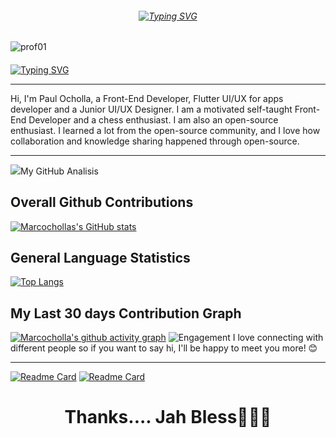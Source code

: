  
######  <p align="center"> [![Typing SVG](https://readme-typing-svg.demolab.com?font=East+Sea+Dokdo&size=42&pause=1000&color=cyan&width=435&lines=Hi+%F0%9F%91%8B%2C+I'm+PAUL)](https://git.io/typing-svg) </p>

![prof01](https://user-images.githubusercontent.com/87925630/210420109-d789dbd8-17cf-4025-8cf2-40bca8e49955.gif)


#### <p align="center">
 [![Typing SVG](https://readme-typing-svg.demolab.com?font=Luacidia+Caligraphy&pause=1000&width=450&lines=I'm+a+Junior+Front-End+Software+Developer;Self+driven+UI%2FUX+Designer;I'm+passionate+and+creative;1%2B+Year(s)+of+experience;Currently+on+studing;Available+for+Hire)](https://git.io/typing-svg)</p>
 <hr>

Hi, I'm Paul Ocholla, a Front-End Developer, Flutter UI/UX for apps developer and a Junior UI/UX Designer.
I am a motivated self-taught Front-End Developer and a chess enthusiast. I am also an open-source enthusiast. I learned a lot from the open-source community, and I love how collaboration and knowledge sharing happened through open-source.
<hr>
 
 <img src="https://github.com/Marcocholla01/marcocholla/blob/main/personal%20design/img/star%20git.gif">My GitHub Analisis<img>
 #### <h2>Overall Github Contributions </h2>
 [![Marcochollas's GitHub stats](https://github-readme-stats.vercel.app/api?username=Marcocholla01&theme=nightowl&show_icons=true&include_all_commits)](https://github.com/Marcocholla01)

 #### <h2>General Language Statistics</h2>
 [![Top Langs](https://github-readme-stats.vercel.app/api/top-langs/?username=Marcocholla01&layout=demo&theme=nightowl)](https://github.com/Marcocholla01/github-readme-stats)
 #### <h2>My Last 30 days Contribution Graph</h2>
 [![Marcocholla's github activity graph](https://github-readme-activity-graph.cyclic.app/graph?username=Marcocholla01&theme=nightowl)](https://github.com/Marcocholla01/github-readme-activity-graph)
![Engagement](https://user-images.githubusercontent.com/87925630/210402743-1c31cb92-50fc-4a51-86ff-05b6c002399a.gif) I love connecting with different people so if you want to say hi, I'll be happy to meet you more! 😊
<hr>

 [![Readme Card](https://github-readme-stats.vercel.app/api/pin/?username=Marcocholla01&theme=nightowl&repo=Enjoy)](https://github.com/Marcocholla01/github-readme-stats)
 [![Readme Card](https://github-readme-stats.vercel.app/api/pin/?username=Marcocholla01&repo=Enjoy&theme=nightowl)](https://github.com/Marcocholla01)
 
 <h1 align ="center"; underline="dotted"> Thanks.... Jah Bless🙏🙏🙏</h1>

<!--
**Marcocholla01/Marcocholla01** is a ✨ _special_ ✨ repository because its `README.md` (this file) appears on your GitHub profile.

Here are some ideas to get you started:

- 🔭 I’m currently working on ...
- 🌱 I’m currently learning ...
- 👯 I’m looking to collaborate on ...
- 🤔 I’m looking for help with ...
- 💬 Ask me about ...
- 📫 How to reach me: ...
- 😄 Pronouns: ...
- ⚡ Fun fact: ..
![star git](https://user-images.githubusercontent.com/87925630/210424769-731ce6a6-72c2-4d94-a3db-b15ddaf2c14f.gif)
